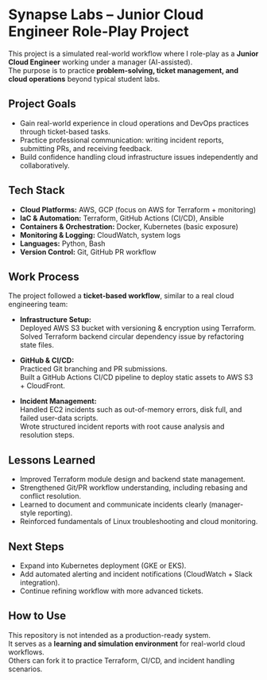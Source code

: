 # Synapse Labs – Junior Cloud Engineer Role-Play Project
This project is a simulated real-world workflow where I role-play as a **Junior Cloud Engineer** working under a manager (AI-assisted).  
The purpose is to practice **problem-solving, ticket management, and cloud operations** beyond typical student labs.

## Project Goals
- Gain real-world experience in cloud operations and DevOps practices through ticket-based tasks.
- Practice professional communication: writing incident reports, submitting PRs, and receiving feedback.
- Build confidence handling cloud infrastructure issues independently and collaboratively.

## Tech Stack
- **Cloud Platforms:** AWS, GCP (focus on AWS for Terraform + monitoring)
- **IaC & Automation:** Terraform, GitHub Actions (CI/CD), Ansible
- **Containers & Orchestration:** Docker, Kubernetes (basic exposure)
- **Monitoring & Logging:** CloudWatch, system logs
- **Languages:** Python, Bash
- **Version Control:** Git, GitHub PR workflow

## Work Process
The project followed a **ticket-based workflow**, similar to a real cloud engineering team:

- **Infrastructure Setup:**  
  Deployed AWS S3 bucket with versioning & encryption using Terraform.  
  Solved Terraform backend circular dependency issue by refactoring state files.

- **GitHub & CI/CD:**  
  Practiced Git branching and PR submissions.  
  Built a GitHub Actions CI/CD pipeline to deploy static assets to AWS S3 + CloudFront.

- **Incident Management:**  
  Handled EC2 incidents such as out-of-memory errors, disk full, and failed user-data scripts.  
  Wrote structured incident reports with root cause analysis and resolution steps.

## Lessons Learned
- Improved Terraform module design and backend state management.  
- Strengthened Git/PR workflow understanding, including rebasing and conflict resolution.  
- Learned to document and communicate incidents clearly (manager-style reporting).  
- Reinforced fundamentals of Linux troubleshooting and cloud monitoring.  

## Next Steps
- Expand into Kubernetes deployment (GKE or EKS).  
- Add automated alerting and incident notifications (CloudWatch + Slack integration).  
- Continue refining workflow with more advanced tickets.  

## How to Use
This repository is not intended as a production-ready system.  
It serves as a **learning and simulation environment** for real-world cloud workflows.  
Others can fork it to practice Terraform, CI/CD, and incident handling scenarios.

